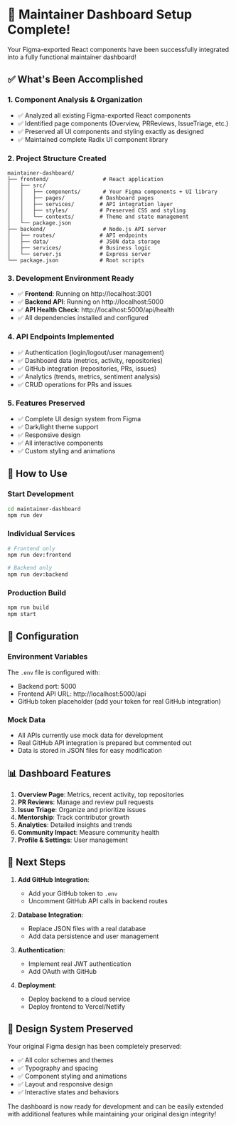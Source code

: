 # 🎉 Maintainer Dashboard Setup Complete!

Your Figma-exported React components have been successfully integrated into a fully functional maintainer dashboard!

## ✅ What's Been Accomplished

### 1. **Component Analysis & Organization**
- ✅ Analyzed all existing Figma-exported React components
- ✅ Identified page components (Overview, PRReviews, IssueTriage, etc.)
- ✅ Preserved all UI components and styling exactly as designed
- ✅ Maintained complete Radix UI component library

### 2. **Project Structure Created**
```
maintainer-dashboard/
├── frontend/                 # React application
│   ├── src/
│   │   ├── components/       # Your Figma components + UI library
│   │   ├── pages/           # Dashboard pages
│   │   ├── services/        # API integration layer
│   │   ├── styles/          # Preserved CSS and styling
│   │   └── contexts/        # Theme and state management
│   └── package.json
├── backend/                  # Node.js API server
│   ├── routes/              # API endpoints
│   ├── data/                # JSON data storage
│   ├── services/            # Business logic
│   └── server.js            # Express server
└── package.json             # Root scripts
```

### 3. **Development Environment Ready**
- ✅ **Frontend**: Running on http://localhost:3001
- ✅ **Backend API**: Running on http://localhost:5000
- ✅ **API Health Check**: http://localhost:5000/api/health
- ✅ All dependencies installed and configured

### 4. **API Endpoints Implemented**
- ✅ Authentication (login/logout/user management)
- ✅ Dashboard data (metrics, activity, repositories)
- ✅ GitHub integration (repositories, PRs, issues)
- ✅ Analytics (trends, metrics, sentiment analysis)
- ✅ CRUD operations for PRs and issues

### 5. **Features Preserved**
- ✅ Complete UI design system from Figma
- ✅ Dark/light theme support
- ✅ Responsive design
- ✅ All interactive components
- ✅ Custom styling and animations

## 🚀 How to Use

### Start Development
```bash
cd maintainer-dashboard
npm run dev
```

### Individual Services
```bash
# Frontend only
npm run dev:frontend

# Backend only  
npm run dev:backend
```

### Production Build
```bash
npm run build
npm start
```

## 🔧 Configuration

### Environment Variables
The `.env` file is configured with:
- Backend port: 5000
- Frontend API URL: http://localhost:5000/api
- GitHub token placeholder (add your token for real GitHub integration)

### Mock Data
- All APIs currently use mock data for development
- Real GitHub API integration is prepared but commented out
- Data is stored in JSON files for easy modification

## 📊 Dashboard Features

1. **Overview Page**: Metrics, recent activity, top repositories
2. **PR Reviews**: Manage and review pull requests
3. **Issue Triage**: Organize and prioritize issues
4. **Mentorship**: Track contributor growth
5. **Analytics**: Detailed insights and trends
6. **Community Impact**: Measure community health
7. **Profile & Settings**: User management

## 🔄 Next Steps

1. **Add GitHub Integration**: 
   - Add your GitHub token to `.env`
   - Uncomment GitHub API calls in backend routes
   
2. **Database Integration**:
   - Replace JSON files with a real database
   - Add data persistence and user management
   
3. **Authentication**:
   - Implement real JWT authentication
   - Add OAuth with GitHub
   
4. **Deployment**:
   - Deploy backend to a cloud service
   - Deploy frontend to Vercel/Netlify

## 🎨 Design System Preserved

Your original Figma design has been completely preserved:
- ✅ All color schemes and themes
- ✅ Typography and spacing
- ✅ Component styling and animations
- ✅ Layout and responsive design
- ✅ Interactive states and behaviors

The dashboard is now ready for development and can be easily extended with additional features while maintaining your original design integrity!